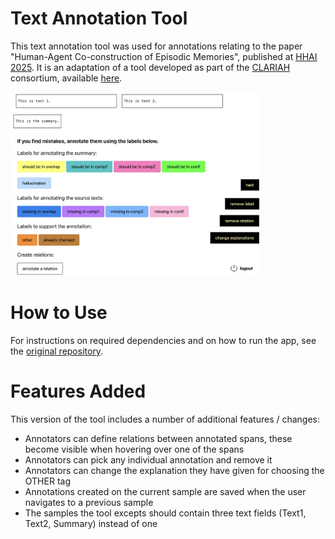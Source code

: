 # Text Annotation Tool 
This text annotation tool was used for annotations relating to the paper "Human-Agent Co-construction of Episodic Memories", published at [HHAI 2025](https://hhai-conference.org/2025/). It is an adaptation of a tool developed as part of the [CLARIAH](https://www.clariah.nl) consortium, available [here](https://github.com/cltl/span-annotation-tool/tree/main).

<div align="left">
  <img src="./scripts/static/example.png"alt="Example Image" width=400/>
</div>

# How to Use
For instructions on required dependencies and on how to run the app, see the [original repository](https://github.com/cltl/span-annotation-tool/tree/main). 

# Features Added 
This version of the tool includes a number of additional features / changes:
- Annotators can define relations between annotated spans, these become visible when hovering over one of the spans
- Annotators can pick any individual annotation and remove it
- Annotators can change the explanation they have given for choosing the OTHER tag
- Annotations created on the current sample are saved when the user navigates to a previous sample
- The samples the tool excepts should contain three text fields (Text1, Text2, Summary) instead of one